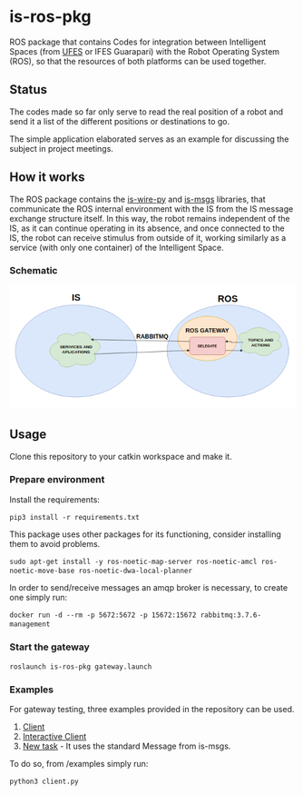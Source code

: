 # is-ros-pkg
ROS package that contains Codes for integration between Intelligent Spaces (from [UFES](https://github.com/labviros) or IFES Guarapari) with the Robot Operating System (ROS), so that the resources of both platforms can be used together.

## Status

The codes made so far only serve to read the real position of a robot and send it a list of the different positions or destinations to go.

The simple application elaborated serves as an example for discussing the subject in project meetings.

## How it works

The ROS package contains the [is-wire-py](https://github.com/labviros/is-wire-py) and [is-msgs](https://github.com/labviros/is-msgs) libraries, that communicate the ROS internal environment with the IS from the IS message exchange structure itself. In this way, the robot remains independent of the IS, as it can continue operating in its absence, and once connected to the IS, the robot can receive stimulus from outside of it, working similarly as a service (with only one container) of the Intelligent Space.

### Schematic

![schematic](./is_ros_pkg/etc/schematic.png)

## Usage

Clone this repository to your catkin workspace and make it.

### Prepare environment

Install the requirements:

```shell
pip3 install -r requirements.txt
```

This package uses other packages for its functioning, consider installing them to avoid problems.

```shell
sudo apt-get install -y ros-noetic-map-server ros-noetic-amcl ros-noetic-move-base ros-noetic-dwa-local-planner
```

In order to send/receive messages an amqp broker is necessary, to create one simply run:

```shell
docker run -d --rm -p 5672:5672 -p 15672:15672 rabbitmq:3.7.6-management
```

### Start the gateway

```shell
roslaunch is-ros-pkg gateway.launch
```

### Examples
For gateway testing, three examples provided in the repository can be used.

1. [Client](./is_ros_pkg/examples/client.py)
2. [Interactive Client](./is_ros_pkg/examples/interactive_client.py)
3. [New task](./is_ros_pkg/examples/new_task.py) - It uses the standard Message from is-msgs.

To do so, from /examples simply run:

```shell
python3 client.py
```
